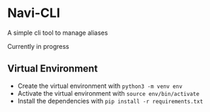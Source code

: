 # Navi-CLI
A simple cli tool to manage aliases

Currently in progress

## Virtual Environment
- Create the virtual environment with `python3 -m venv env`
- Activate the virtual environment with `source env/bin/activate`
- Install the dependencies with `pip install -r requirements.txt`
